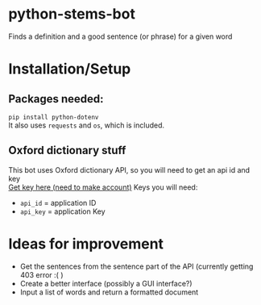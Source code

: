 # python-stems-bot
Finds a definition and a good sentence (or phrase) for a given word

# Installation/Setup
## Packages needed:
`pip install python-dotenv`  
It also uses `requests` and `os`, which is included.  

## Oxford dictionary stuff
This bot uses Oxford dictionary API, so you will need to get an api id and key  
[Get key here (need to make account)](https://developer.oxforddictionaries.com/)
Keys you will need:
* `api_id` = application ID
* `api_key` = application Key
# Ideas for improvement
* Get the sentences from the sentence part of the API (currently getting 403 error :( ) 
* Create a better interface (possibly a GUI interface?)
* Input a list of words and return a formatted document
